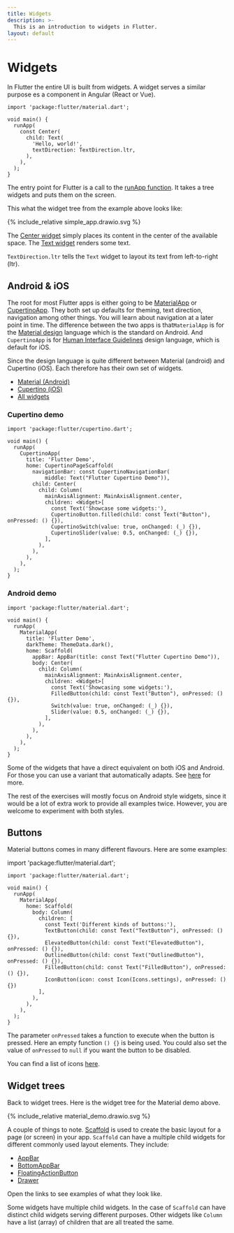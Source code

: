```yaml
---
title: Widgets
description: >-
  This is an introduction to widgets in Flutter.
layout: default
---
```


<script type="text/javascript" src="https://dartpad.dev/inject_embed.dart.js" defer></script>

# Widgets

In Flutter the entire UI is built from widgets.
A widget serves a similar purpose es a component in Angular (React or Vue).

```run-dartpad:mode-flutter:run-false:width-100%:height-340px:split-60
import 'package:flutter/material.dart';

void main() {
  runApp(
    const Center(
      child: Text(
        'Hello, world!',
        textDirection: TextDirection.ltr,
      ),
    ),
  );
}
```

The entry point for Flutter is a call to the [runApp function](https://api.flutter.dev/flutter/widgets/runApp.html).
It takes a tree widgets and puts them on the screen.

This what the widget tree from the example above looks like:

{% include_relative simple_app.drawio.svg %}

The [Center widget](https://api.flutter.dev/flutter/widgets/Center-class.html)
simply places its content in the center of the available space.
The [Text widget](https://api.flutter.dev/flutter/widgets/Text-class.html) renders some text.

`TextDirection.ltr` tells the `Text` widget to layout its text from left-to-right (ltr).

## Android & iOS

The root for most Flutter apps is either going to be [MaterialApp](https://api.flutter.dev/flutter/material/MaterialApp-class.html) or [CupertinoApp](https://api.flutter.dev/flutter/cupertino/CupertinoApp-class.html).
They both set up defaults for theming, text direction, navigation among other things.
You will learn about navigation at a later point in time.
The difference between the two apps is that`MaterialApp` is for the [Material design](https://m3.material.io/) language which is the standard on Android.
And `CupertinoApp` is for [Human Interface Guidelines](https://developer.apple.com/design/human-interface-guidelines/) design language, which is default for iOS.

Since the design language is quite different between Material (android) and Cupertino (iOS).
Each therefore has their own set of widgets.

- [Material (Android)](https://docs.flutter.dev/ui/widgets/material)
- [Cupertino (iOS)](https://docs.flutter.dev/ui/widgets/cupertino)
- [All widgets](https://docs.flutter.dev/reference/widgets)

### Cupertino demo

```run-dartpad:mode-flutter:run-false:width-100%:height-600px:split-60
import 'package:flutter/cupertino.dart';

void main() {
  runApp(
    CupertinoApp(
      title: 'Flutter Demo',
      home: CupertinoPageScaffold(
        navigationBar: const CupertinoNavigationBar(
            middle: Text("Flutter Cupertino Demo")),
        child: Center(
          child: Column(
            mainAxisAlignment: MainAxisAlignment.center,
            children: <Widget>[
              const Text('Showcase some widgets:'),
              CupertinoButton.filled(child: const Text("Button"), onPressed: () {}),
              CupertinoSwitch(value: true, onChanged: (_) {}),
              CupertinoSlider(value: 0.5, onChanged: (_) {}),
            ],
          ),
        ),
      ),
    ),
  );
}
```

### Android demo

```run-dartpad:mode-flutter:run-false:width-100%:height-600px:split-60
import 'package:flutter/material.dart';

void main() {
  runApp(
    MaterialApp(
      title: 'Flutter Demo',
      darkTheme: ThemeData.dark(),
      home: Scaffold(
        appBar: AppBar(title: const Text("Flutter Cupertino Demo")),
        body: Center(
          child: Column(
            mainAxisAlignment: MainAxisAlignment.center,
            children: <Widget>[
              const Text('Showcasing some widgets:'),
              FilledButton(child: const Text("Button"), onPressed: () {}),
              Switch(value: true, onChanged: (_) {}),
              Slider(value: 0.5, onChanged: (_) {}),
            ],
          ),
        ),
      ),
    ),
  );
}
```

Some of the widgets that have a direct equivalent on both iOS and Android.
For those you can use a variant that automatically adapts.
See [here](https://docs.flutter.dev/platform-integration/platform-adaptations#widgets-with-adaptive-constructors) for more.

The rest of the exercises will mostly focus on Android style widgets, since it
would be a lot of extra work to provide all examples twice.
However, you are welcome to experiment with both styles.

## Buttons

Material buttons comes in many different flavours.
Here are some examples:

import 'package:flutter/material.dart';

```run-dartpad:mode-flutter:run-false:width-100%:height-500px:split-70
import 'package:flutter/material.dart';

void main() {
  runApp(
    MaterialApp(
      home: Scaffold(
        body: Column(
          children: [
            const Text('Different kinds of buttons:'),
            TextButton(child: const Text("TextButton"), onPressed: () {}),
            ElevatedButton(child: const Text("ElevatedButton"), onPressed: () {}),
            OutlinedButton(child: const Text("OutlinedButton"), onPressed: () {}),
            FilledButton(child: const Text("FilledButton"), onPressed: () {}),
            IconButton(icon: const Icon(Icons.settings), onPressed: () {})
          ],
        ),
      ),
    ),
  );
}
```

The parameter `onPressed` takes a function to execute when the button is pressed.
Here an empty function `() {}` is being used.
You could also set the value of `onPressed` to `null` if you want the button to
be disabled.

You can find a list of icons [here](https://fonts.google.com/icons?icon.platform=flutter).

## Widget trees

Back to widget trees.
Here is the widget tree for the Material demo above.

{% include_relative material_demo.drawio.svg %}

A couple of things to note.
[Scaffold](https://api.flutter.dev/flutter/material/Scaffold-class.html) is
used to create the basic layout for a page (or screen) in your app.
`Scaffold` can have a multiple child widgets for different commonly used layout elements.
They include:

- [AppBar](https://api.flutter.dev/flutter/material/AppBar-class.html)
- [BottomAppBar](https://api.flutter.dev/flutter/material/BottomAppBar-class.html)
- [FloatingActionButton](https://api.flutter.dev/flutter/material/FloatingActionButton-class.html)
- [Drawer](https://api.flutter.dev/flutter/material/Drawer-class.html)

Open the links to see examples of what they look like.

Some widgets have multiple child widgets.
In the case of `Scaffold` can have distinct child widgets serving different purposes.
Other widgets like `Column` have a list (array) of children that are all treated the same.
